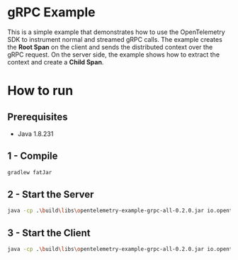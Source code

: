 # gRPC Example

This is a simple example that demonstrates how to use the OpenTelemetry SDK 
to instrument normal and streamed gRPC calls. 
The example creates the **Root Span** on the client and sends the distributed context
over the gRPC request. On the server side, the example shows how to extract the context
and create a **Child Span**. 

# How to run

## Prerequisites
* Java 1.8.231

## 1 - Compile 
```bash
gradlew fatJar
```

## 2 - Start the Server
```bash
java -cp .\build\libs\opentelemetry-example-grpc-all-0.2.0.jar io.opentelemetry.example.HelloWorldServer
```
 
## 3 - Start the Client
```bash
java -cp .\build\libs\opentelemetry-example-grpc-all-0.2.0.jar io.opentelemetry.example.HelloWorldClient
```